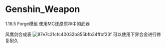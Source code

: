 # Genshin_Weapon
1.16.5 Forge模组
使用MC还原原神中的武器

风鹰剑合成表
![87e7c21cfc40032b855bfb34ffbf23f](https://user-images.githubusercontent.com/64238637/151395221-3399147b-51f9-4c2a-b287-6932c65bb148.png)
可以使用下界合金进行修复耐久
